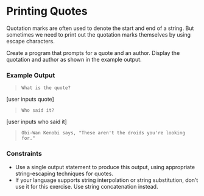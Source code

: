 # Printing Quotes
Quotation marks are often used to denote the start and end of a string. But
sometimes we need to print out the quotation marks themselves by using escape
characters.

Create a program that prompts for a quote and an author. Display the quotation
and author as shown in the example output.

### **Example Output**
>`What is the quote?`

[user inputs quote]

>`Who said it?`

[user inputs who said it]

>`Obi-Wan Kenobi says, "These aren't the droids you're looking for."`

### **Constraints**
- Use a single output statement to produce this output, using appropriate
string-escaping techniques for quotes.
- If your language supports string interpolation or string substitution, don’t
use it for this exercise. Use string concatenation instead.